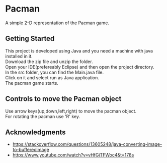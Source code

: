 # Pacman
A simple 2-D representation of the Pacman game.

## Getting Started
This project is developed using Java and you need a machine with java installed in it.<br/>
Download the zip file and unzip the folder. <br/>
Open your IDE(prefereably Eclipse) and then open the project directory.<br/>
In the src folder, you can find the Main.java file.<br/>
Click on it and select run as Java application.<br/>
The pacman game starts.

## Controls to move the Pacman object

Use arrow keys(up,down,left,right) to move the pacman object.<br/>
For rotating the pacman use 'R' key.<br/>

## Acknowledgments

* https://stackoverflow.com/questions/13605248/java-converting-image-to-bufferedimage
* https://www.youtube.com/watch?v=vHfGiTFWoc4&t=178s



